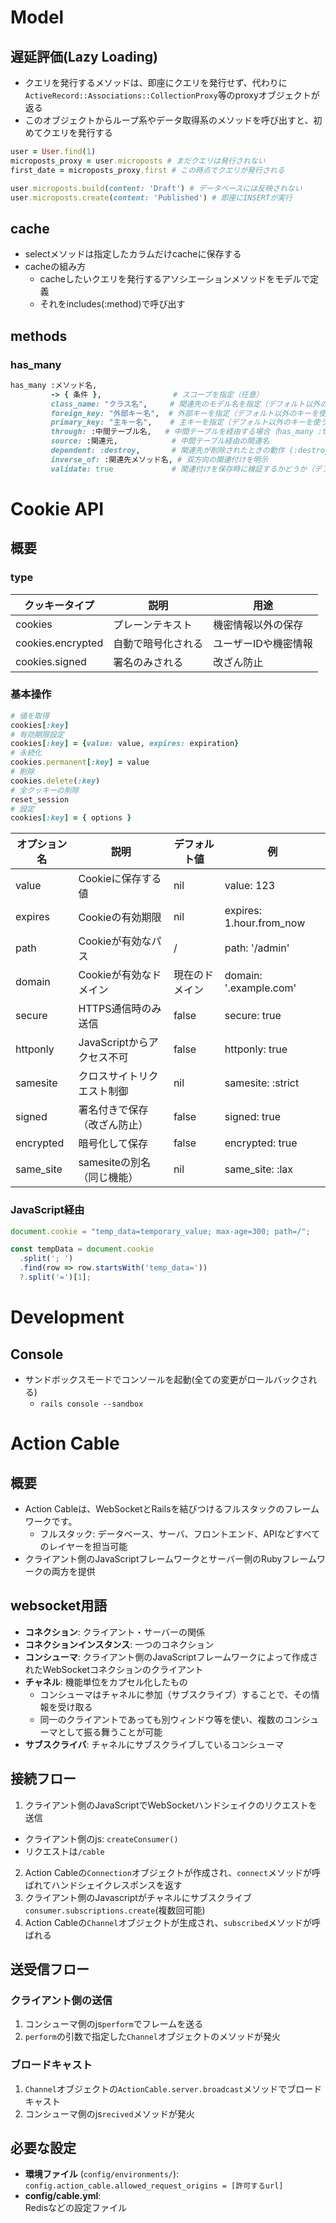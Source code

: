 # Model
## 遅延評価(Lazy Loading)
- クエリを発行するメソッドは、即座にクエリを発行せず、代わりに`ActiveRecord::Associations::CollectionProxy`等のproxyオブジェクトが返る
- このオブジェクトからループ系やデータ取得系のメソッドを呼び出すと、初めてクエリを発行する
```ruby
user = User.find(1)
microposts_proxy = user.microposts # まだクエリは発行されない
first_date = microposts_proxy.first # この時点でクエリが発行される

user.microposts.build(content: 'Draft') # データベースには反映されない
user.microposts.create(content: 'Published') # 即座にINSERTが実行
```
## cache
- selectメソッドは指定したカラムだけcacheに保存する
- cacheの組み方
  - cacheしたいクエリを発行するアソシエーションメソッドをモデルで定義
  - それをincludes(:method)で呼び出す

## methods
### has_many
```ruby
has_many :メソッド名, 
         -> { 条件 },                # スコープを指定（任意）
         class_name: "クラス名",     # 関連先のモデル名を指定（デフォルト以外のクラス名を使う場合）
         foreign_key: "外部キー名",  # 外部キーを指定（デフォルト以外のキーを使う場合）
         primary_key: "主キー名",    # 主キーを指定（デフォルト以外のキーを使う場合）
         through: :中間テーブル名,   # 中間テーブルを経由する場合（has_many :through）
         source: :関連元,            # 中間テーブル経由の関連名
         dependent: :destroy,       # 関連先が削除されたときの動作 (:destroy, :nullify, :restrict_with_error など)
         inverse_of: :関連先メソッド名, # 双方向の関連付けを明示
         validate: true             # 関連付けを保存時に検証するかどうか（デフォルト: true）
```

# Cookie API
## 概要
### type
| クッキータイプ       | 説明                          | 用途                                |
|------------------|-----------------------------|-----------------------------------|
| cookies          | プレーンテキスト                  | 機密情報以外の保存                        |
| cookies.encrypted | 自動で暗号化される                | ユーザーIDや機密情報                       |
| cookies.signed    | 署名のみされる                   | 改ざん防止                            |

### 基本操作
```ruby
# 値を取得
cookies[:key]
# 有効期限設定
cookies[:key] = {value: value, expires: expiration}
# 永続化
cookies.permanent[:key] = value
# 削除
cookies.delete(:key)
# 全クッキーの削除
reset_session
# 設定
cookies[:key] = { options }
```
| オプション名    | 説明                              | デフォルト値            | 例                                  |
|-------------|---------------------------------|-------------------|-----------------------------------|
| value      | Cookieに保存する値                    | nil               | value: 123                        |
| expires    | Cookieの有効期限                       | nil               | expires: 1.hour.from_now          |
| path       | Cookieが有効なパス                     | /                 | path: '/admin'                    |
| domain     | Cookieが有効なドメイン                   | 現在のドメイン           | domain: '.example.com'            |
| secure     | HTTPS通信時のみ送信                    | false             | secure: true                      |
| httponly   | JavaScriptからアクセス不可               | false             | httponly: true                    |
| samesite   | クロスサイトリクエスト制御                | nil               | samesite: :strict                 |
| signed     | 署名付きで保存（改ざん防止）              | false             | signed: true                      |
| encrypted  | 暗号化して保存                        | false             | encrypted: true                   |
| same_site  | samesiteの別名（同じ機能）               | nil               | same_site: :lax                   |

### JavaScript経由
```javascript
document.cookie = "temp_data=temporary_value; max-age=300; path=/";

const tempData = document.cookie
  .split('; ')
  .find(row => row.startsWith('temp_data='))
  ?.split('=')[1];
```


# Development
## Console
- サンドボックスモードでコンソールを起動(全ての変更がロールバックされる)
  - `rails console --sandbox`

# Action Cable

## 概要
- Action Cableは、WebSocketとRailsを結びつけるフルスタックのフレームワークです。  
  - フルスタック: データベース、サーバ、フロントエンド、APIなどすべてのレイヤーを担当可能  
- クライアント側のJavaScriptフレームワークとサーバー側のRubyフレームワークの両方を提供

## websocket用語
- **コネクション**: クライアント・サーバーの関係  
- **コネクションインスタンス**: 一つのコネクション  
- **コンシューマ**: クライアント側のJavaScriptフレームワークによって作成されたWebSocketコネクションのクライアント  
- **チャネル**: 機能単位をカプセル化したもの  
  - コンシューマはチャネルに参加（サブスクライブ）することで、その情報を受け取る  
  - 同一のクライアントであっても別ウィンドウ等を使い、複数のコンシューマとして振る舞うことが可能  
- **サブスクライバ**: チャネルにサブスクライブしているコンシューマ

## 接続フロー
1. クライアント側のJavaScriptでWebSocketハンドシェイクのリクエストを送信
  - クライアント側のjs: `createConsumer()`
  - リクエストは`/cable`
2. Action Cableの`Connection`オブジェクトが作成され、`connect`メソッドが呼ばれてハンドシェイクレスポンスを返す
3. クライアント側のJavascriptがチャネルにサブスクライブ`consumer.subscriptions.create`(複数回可能)
4. Action Cableの`Channel`オブジェクトが生成され、`subscribed`メソッドが呼ばれる

## 送受信フロー
### クライアント側の送信
1. コンシューマ側のjs`perform`でフレームを送る
2. `perform`の引数で指定した`Channel`オブジェクトのメソッドが発火
### ブロードキャスト
1. `Channel`オブジェクトの`ActionCable.server.broadcast`メソッドでブロードキャスト
2. コンシューマ側のjs`recived`メソッドが発火

## 必要な設定
- **環境ファイル** (`config/environments/`):  
  `config.action_cable.allowed_request_origins = [許可するurl]`
- **config/cable.yml**:  
  Redisなどの設定ファイル
